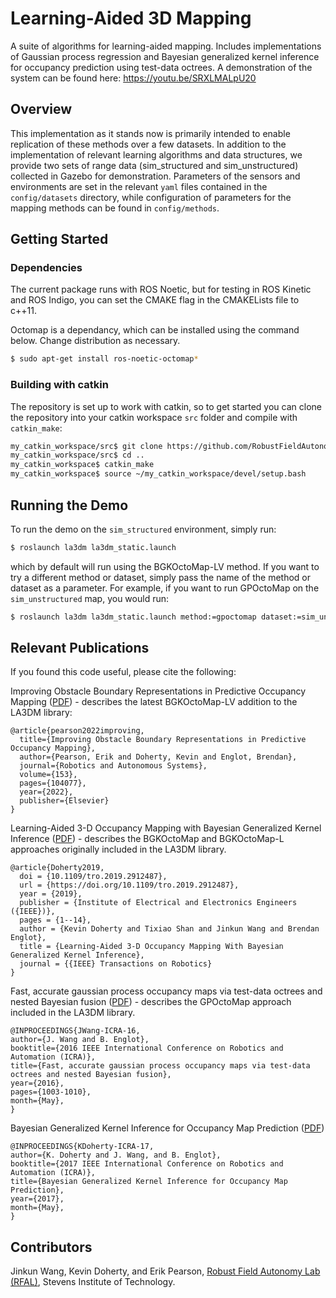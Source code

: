 # Learning-Aided 3D Mapping

A suite of algorithms for learning-aided mapping. Includes implementations of Gaussian process regression and Bayesian generalized kernel inference for occupancy prediction using test-data octrees. A demonstration of the system can be found here: https://youtu.be/SRXLMALpU20

## Overview

This implementation as it stands now is primarily intended to enable replication of these methods over a few datasets. In addition to the implementation of relevant learning algorithms and data structures, we provide two sets of range data (sim_structured and sim_unstructured) collected in Gazebo for demonstration. Parameters of the sensors and environments are set in the relevant `yaml` files contained in the `config/datasets` directory, while configuration of parameters for the mapping methods can be found in `config/methods`.

## Getting Started

### Dependencies

The current package runs with ROS Noetic, but for testing in ROS Kinetic and ROS Indigo, you can set the CMAKE flag in the CMAKELists file to c++11.

Octomap is a dependancy, which can be installed using the command below. Change distribution as necessary.

```bash
$ sudo apt-get install ros-noetic-octomap*
```

### Building with catkin

The repository is set up to work with catkin, so to get started you can clone the repository into your catkin workspace `src` folder and compile with `catkin_make`:

```bash
my_catkin_workspace/src$ git clone https://github.com/RobustFieldAutonomyLab/la3dm.git
my_catkin_workspace/src$ cd ..
my_catkin_workspace$ catkin_make
my_catkin_workspace$ source ~/my_catkin_workspace/devel/setup.bash
```

## Running the Demo

To run the demo on the `sim_structured` environment, simply run:

```bash
$ roslaunch la3dm la3dm_static.launch
```

which by default will run using the BGKOctoMap-LV method. If you want to try a different method or dataset, simply pass the
name of the method or dataset as a parameter. For example, if you want to run GPOctoMap on the `sim_unstructured` map,
you would run:

```bash
$ roslaunch la3dm la3dm_static.launch method:=gpoctomap dataset:=sim_unstructured
```

## Relevant Publications

If you found this code useful, please cite the following:

Improving Obstacle Boundary Representations in Predictive Occupancy Mapping ([PDF](https://www.sciencedirect.com/science/article/abs/pii/S0921889022000380)) - describes the latest BGKOctoMap-LV addition to the LA3DM library:

```
@article{pearson2022improving,
  title={Improving Obstacle Boundary Representations in Predictive Occupancy Mapping},
  author={Pearson, Erik and Doherty, Kevin and Englot, Brendan},
  journal={Robotics and Autonomous Systems},
  volume={153},
  pages={104077},
  year={2022},
  publisher={Elsevier}
}
```

Learning-Aided 3-D Occupancy Mapping with Bayesian Generalized Kernel Inference ([PDF](https://ieeexplore.ieee.org/stamp/stamp.jsp?tp=&arnumber=8713569)) - describes the BGKOctoMap and BGKOctoMap-L approaches originally included in the LA3DM library.
```
@article{Doherty2019,
  doi = {10.1109/tro.2019.2912487},
  url = {https://doi.org/10.1109/tro.2019.2912487},
  year = {2019},
  publisher = {Institute of Electrical and Electronics Engineers ({IEEE})},
  pages = {1--14},
  author = {Kevin Doherty and Tixiao Shan and Jinkun Wang and Brendan Englot},
  title = {Learning-Aided 3-D Occupancy Mapping With Bayesian Generalized Kernel Inference},
  journal = {{IEEE} Transactions on Robotics}
}
```

Fast, accurate gaussian process occupancy maps via test-data octrees and nested Bayesian fusion ([PDF](http://ieeexplore.ieee.org/stamp/stamp.jsp?tp=&arnumber=7487232)) - describes the GPOctoMap approach included in the LA3DM library.
```
@INPROCEEDINGS{JWang-ICRA-16,
author={J. Wang and B. Englot},
booktitle={2016 IEEE International Conference on Robotics and Automation (ICRA)},
title={Fast, accurate gaussian process occupancy maps via test-data octrees and nested Bayesian fusion},
year={2016},
pages={1003-1010},
month={May},
}
```

Bayesian Generalized Kernel Inference for Occupancy Map Prediction ([PDF](https://ieeexplore.ieee.org/stamp/stamp.jsp?tp=&arnumber=7989356))
```
@INPROCEEDINGS{KDoherty-ICRA-17,
author={K. Doherty and J. Wang, and B. Englot},
booktitle={2017 IEEE International Conference on Robotics and Automation (ICRA)},
title={Bayesian Generalized Kernel Inference for Occupancy Map Prediction},
year={2017},
month={May},
}
```

## Contributors

Jinkun Wang, Kevin Doherty, and Erik Pearson, [Robust Field Autonomy Lab (RFAL)](https://robustfieldautonomylab.github.io/), Stevens Institute of Technology.
